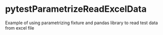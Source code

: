 # pytestParametrizeReadExcelData
Example of using parametrizing fixture and pandas library to read test data from excel file

